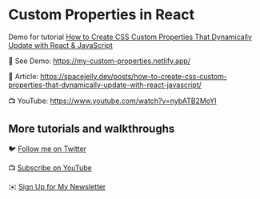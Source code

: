 # Custom Properties in React

Demo for tutorial [How to Create CSS Custom Properties That Dynamically Update with React & JavaScript](https://www.youtube.com/watch?v=nybATB2MoYI)

🚀 See Demo: https://my-custom-properties.netlify.app/

📝 Article: https://spacejelly.dev/posts/how-to-create-css-custom-properties-that-dynamically-update-with-react-javascript/

📺 YouTube: https://www.youtube.com/watch?v=nybATB2MoYI

## More tutorials and walkthroughs

🐦 [Follow me on Twitter](https://twitter.com/colbyfayock)

📺 [Subscribe on YouTube](https://www.youtube.com/colbyfayock)

✉️ [Sign Up for My Newsletter](https://colbyfayock.com/newsletter)
